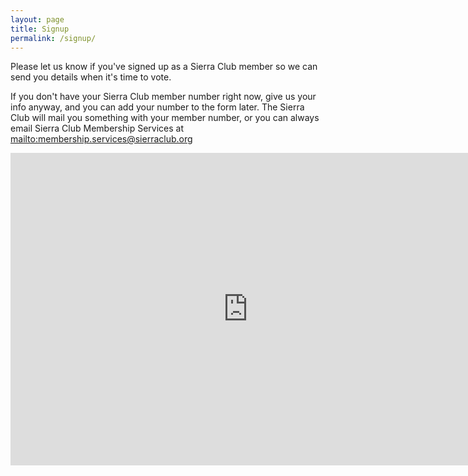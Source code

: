 ```yaml
---
layout: page
title: Signup
permalink: /signup/
---
```


Please let us know if you've signed up as a Sierra Club member so
we can send you details when it's time to vote.

If you don't have your Sierra Club member number right now, give us your info anyway, 
and you can add your number to the form later. The Sierra Club will mail
you something with your member number, or you can always email Sierra
Club Membership Services at
<mailto:membership.services@sierraclub.org>

<iframe
src="https://docs.google.com/forms/d/e/1FAIpQLSdt7rPGt5kXZxlTdJ6DvucT3Kb4GiCpwuiXFfOFdeJiZkW2fA/viewform?embedded=true"
width="760" height="500" frameborder="0" marginheight="0"
marginwidth="0">Loading...</iframe>
